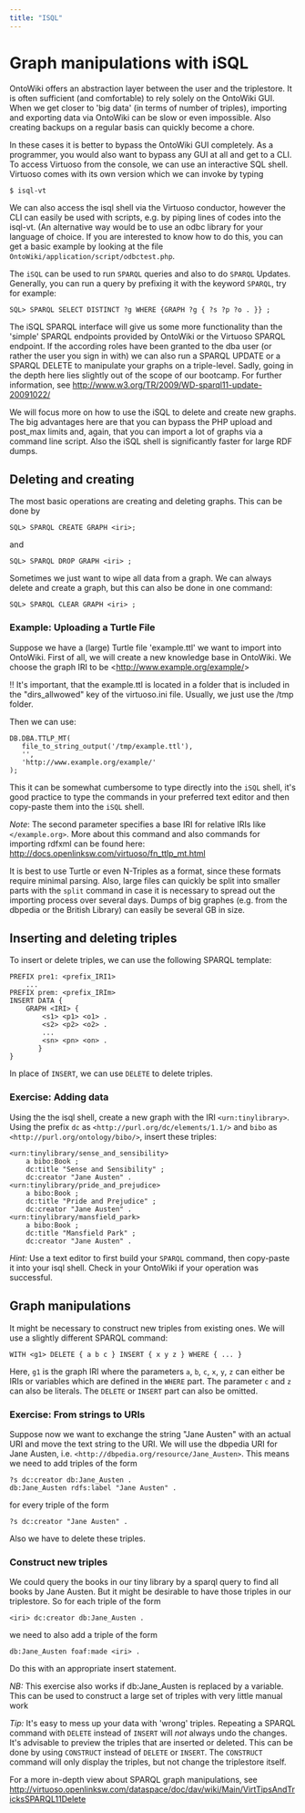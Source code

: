 ```yaml
---
title: "ISQL"
---
```


# Graph manipulations with iSQL

OntoWiki offers an abstraction layer between the user and the triplestore. It is often sufficient (and comfortable) to rely solely on the OntoWiki GUI. When we get closer to 'big data' (in terms of number of triples), importing and exporting data via OntoWiki can be slow or even impossible. Also creating backups on a regular basis can quickly become a chore.

In these cases it is better to bypass the OntoWiki GUI completely. As a programmer, you would also want to bypass any GUI at all and get to a CLI. To access Virtuoso from the console, we can use an interactive SQL shell. Virtuoso comes with its own version which we can invoke by typing

    $ isql-vt

We can also access the isql shell via the Virtuoso conductor, however the CLI can easily be used with scripts, e.g. by piping lines of codes into the isql-vt. (An alternative way would be to use an odbc library for your language of choice. If you are interested to know how to do this, you can get a basic example by looking at the file `OntoWiki/application/script/odbctest.php`.

The `iSQL` can be used to run `SPARQL` queries and also to do `SPARQL` Updates. Generally, you can run a query by prefixing it with the keyword `SPARQL`, try for example:

    SQL> SPARQL SELECT DISTINCT ?g WHERE {GRAPH ?g { ?s ?p ?o . }} ;

    
The iSQL SPARQL interface will give us some more functionality than the 'simple' SPARQL endpoints provided by OntoWiki or the Virtuoso SPARQL endpoint. If the according roles have been granted to the dba user (or rather the user you sign in with) we can also run a SPARQL UPDATE or a SPARQL DELETE to manipulate your graphs on a triple-level. Sadly, going in the depth here lies slightly out of the scope of our bootcamp. For further information, see <http://www.w3.org/TR/2009/WD-sparql11-update-20091022/>

We will focus more on how to use the iSQL to delete and create new graphs. The big advantages here are that you can bypass the PHP upload and post_max limits and, again, that you can import a lot of graphs via a command line script. Also the iSQL shell is significantly faster for large RDF dumps.

## Deleting and creating

The most basic operations are creating and deleting graphs. This can be done by

    SQL> SPARQL CREATE GRAPH <iri>;
    
and

    SQL> SPARQL DROP GRAPH <iri> ;

Sometimes we just want to wipe all data from a graph. We can always delete and create a graph, but this can also be done in one command:

    SQL> SPARQL CLEAR GRAPH <iri> ;
    
### Example: Uploading a Turtle File

Suppose we have a (large) Turtle file 'example.ttl' we want to import into OntoWiki. First of all, we will create a new knowledge base in OntoWiki. We choose the graph IRI to be <<http://www.example.org/example/>>

!! It's important, that the example.ttl is located in a folder that is included in the "dirs_allwowed" key of the virtuoso.ini file. Usually, we just use the /tmp folder.

Then we can use:

    DB.DBA.TTLP_MT(
       file_to_string_output('/tmp/example.ttl'),
       '',
       'http://www.example.org/example/'
    );


This it can be somewhat cumbersome to type directly into the `iSQL` shell, it's good practice to type the commands in your preferred text editor and then copy-paste them into the `iSQL` shell. 

*Note*: The second parameter specifies a base IRI for relative IRIs like `</example.org>`. More about this command and also commands for importing rdfxml can be found here: <http://docs.openlinksw.com/virtuoso/fn_ttlp_mt.html>

It is best to use Turtle or even N-Triples as a format, since these formats require minimal parsing. Also, large files can quickly be split into smaller parts with the ``split`` command in case it is necessary to spread out the importing process over several days. Dumps of big graphes (e.g. from the dbpedia or the British Library) can easily be several GB in size. 

## Inserting and deleting triples

To insert or delete triples, we can use the following SPARQL template:
    
    PREFIX pre1: <prefix_IRI1>
        ...
    PREFIX prem: <prefix_IRIm>
    INSERT DATA { 
        GRAPH <IRI> { 
            <s1> <p1> <o1> .
            <s2> <p2> <o2> .
            ...
            <sn> <pn> <on> .
           } 
    }

In place of `INSERT`, we can use `DELETE` to delete triples.

### <i class="icon-pencil"></i> Exercise: Adding data

Using the the isql shell, create a new graph with the IRI `<urn:tinylibrary>`. Using the prefix `dc` as `<http://purl.org/dc/elements/1.1/>` and `bibo` as `<http://purl.org/ontology/bibo/>`, insert these triples:

    <urn:tinylibrary/sense_and_sensibility>
        a bibo:Book ;
        dc:title "Sense and Sensibility" ;
        dc:creator "Jane Austen" .
    <urn:tinylibrary/pride_and_prejudice>
        a bibo:Book ;
        dc:title "Pride and Prejudice" ;
        dc:creator "Jane Austen" .
    <urn:tinylibrary/mansfield_park> 
        a bibo:Book ;
        dc:title "Mansfield Park" ;
        dc:creator "Jane Austen" .

*Hint:* Use a text editor to first build your `SPARQL` command, then copy-paste it into your isql shell. Check in your OntoWiki if your operation was successful.

## Graph manipulations
It might be necessary to construct new triples from existing ones. We will use a slightly different SPARQL command:

    WITH <g1> DELETE { a b c } INSERT { x y z } WHERE { ... }

Here, `g1` is the graph IRI where the parameters `a`, `b`, `c`, `x`, `y`, `z` can either be IRIs or variables which are defined in the ``WHERE`` part. The parameter `c` and `z` can also be literals. The `DELETE` or `INSERT` part can also be omitted.

### <i class="icon-pencil"></i> Exercise: From strings to URIs
Suppose now we want to exchange the string "Jane Austen" with an actual URI and move the text string to the URI. We will use the dbpedia URI for Jane Austen, i.e. `<http://dbpedia.org/resource/Jane_Austen>`. This means we need to add triples of the form

    ?s dc:creator db:Jane_Austen .
    db:Jane_Austen rdfs:label "Jane Austen" .

for every triple of the form

    ?s dc:creator "Jane Austen" .
    
Also we have to delete these triples.



### <i class="icon-pencil"></i> Construct new triples
We could query the books in our tiny library by a sparql query to find all books by Jane Austen. But it might be desirable to have those triples in our triplestore. So for each triple of the form

    <iri> dc:creator db:Jane_Austen .

we need to also add a triple of the form

    db:Jane_Austen foaf:made <iri> .
    
Do this with an appropriate insert statement.

*NB:* This exercise also works if db:Jane_Austen is replaced by a variable. This can be used to construct a large set of triples with very little manual work

*Tip:* It's easy to mess up your data with 'wrong' triples. Repeating a SPARQL command with `DELETE` instead of `INSERT` will *not* always undo the changes. It's advisable to preview the triples that are inserted or deleted. This can be done by using `CONSTRUCT` instead of `DELETE` or `INSERT`. The `CONSTRUCT` command will only display the triples, but not change the triplestore itself.

For a more in-depth view about SPARQL graph manipulations, see <http://virtuoso.openlinksw.com/dataspace/doc/dav/wiki/Main/VirtTipsAndTricksSPARQL11Delete>

